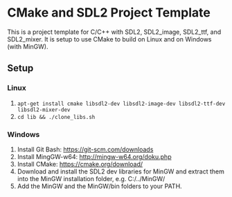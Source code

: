 # CMake and SDL2 Project Template

This is a project template for C/C++ with SDL2, SDL2_image, SDL2_ttf, and SDL2_mixer. It is setup to use CMake to build on Linux and on Windows (with MinGW).

## Setup

### Linux

1. `apt-get install cmake libsdl2-dev libsdl2-image-dev libsdl2-ttf-dev libsdl2-mixer-dev`
2. `cd lib && ./clone_libs.sh`

### Windows

1. Install Git Bash: https://git-scm.com/downloads
2. Install MingGW-w64: http://mingw-w64.org/doku.php
3. Install CMake: https://cmake.org/download/
4. Download and install the SDL2 dev libraries for MinGW and extract them into the MinGW installation folder, e.g. C:/../MinGW/
5. Add the MinGW and the MinGW/bin folders to your PATH.
